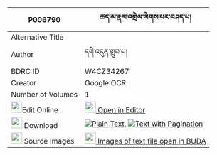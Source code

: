 |P006790|ཚད་མ་རྣམ་འགྲེལ་ལེགས་པར་བཤད་པ། 
| --- | --- 
|Alternative Title |
|Author| དགེ་འདུན་གྲུབ་པ།
|BDRC ID | W4CZ34267
|Creator | Google OCR
|Number of Volumes| 1
|<img width="25" src="https://img.icons8.com/color/25/000000/edit-property.png">Edit Online| [<img width="25" src="https://avatars.githubusercontent.com/u/45091458?s=200&v=4"> Open in Editor](http://editor.openpecha.org/P006790)
|<img width="25" src="https://img.icons8.com/fluent/48/000000/download-2.png"/>  Download | [![](https://img.icons8.com/color/20/000000/txt.png)Plain Text](https://github.com/Openpecha/P006790/releases/download/v1/tsema_namdrel_lekpa_ra_shepa_plain_P006790.zip), [![](https://img.icons8.com/color/20/000000/txt.png)Text with Pagination](https://github.com/Openpecha/P006790/releases/download/v1/tsema_namdrel_lekpa_ra_shepa_pages_P006790.zip)
|<img width="25" src="https://img.icons8.com/plasticine/100/000000/pictures-folder.png"/>  Source Images | [<img width="25" src="https://library.bdrc.io/icons/BUDA-small.svg"> Images of text file open in BUDA](https://library.bdrc.io/show/bdr:W4CZ34267)
